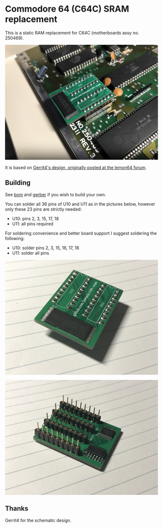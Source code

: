 # Commodore 64 (C64C) SRAM replacement

This is a static RAM replacement for C64C (motherboards assy no. 250469).

![assembled board](img/c64-sram-01.jpg)

It is based on [Gerrit4's design, originally posted at the lemon64 forum](http://www.lemon64.com/forum/viewtopic.php?p=773935#773935).

## Building

See [bom](bom/) and [gerber](gerber/) if you wish to build your own.

You can solder all 36 pins of U10 and U11 as in the pictures below, however only these 23 pins are strictly needed:

* U10: pins 2, 3, 15, 17, 18
* U11: all pins required

For soldering convenience and better board support I suggest soldering the following:

* U10: solder pins 2, 3, 15, 16, 17, 18
* U11: solder all pins

![assembled board](img/c64-sram-02.jpg)

![assembled board](img/c64-sram-03.jpg)

## Thanks

Gerrit4 for the schematic design.
